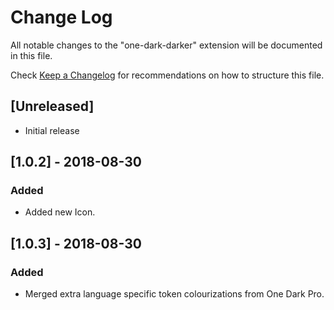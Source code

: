 # Change Log

All notable changes to the "one-dark-darker" extension will be documented in this file.

Check [Keep a Changelog](http://keepachangelog.com/) for recommendations on how to structure this file.

## [Unreleased]

- Initial release

## [1.0.2] - 2018-08-30

### Added

- Added new Icon.

## [1.0.3] - 2018-08-30

### Added

- Merged extra language specific token colourizations from One Dark Pro.
